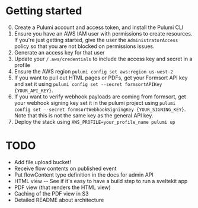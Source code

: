 # Getting started

0. Create a Pulumi account and access token, and install the Pulumi CLI
1. Ensure you have an AWS IAM user with permissions to create resources. If you're just getting started, give the user the `AdministratorAccess` policy so that you are not blocked on permissions issues.
2. Generate an access key for that user
3. Update your `/.aws/credentials` to include the access key and secret in a profile
4. Ensure the AWS region `pulumi config set aws:region us-west-2`
5. If you want to pull out HTML pages or PDFs, get your Formsort API key and set it using `pulumi config set --secret formsortAPIKey {YOUR_API_KEY}`.
6. If you want to verify webhook payloads are coming from formsort, get your webhook signing key set it in the pulumi project using `pulumi config set --secret formsortWebhookSigningKey {YOUR_SIGNING_KEY}`. Note that this is not the same key as the general API key.
7. Deploy the stack using `AWS_PROFILE=your_profile_name pulumi up`

# TODO

- Add file upload bucket!
- Receive flow contents on published event
- Put flowContent type definition in the docs for admin API
- HTML view
  -- See if it's easy to have a build step to run a sveltekit app
- PDF view (that renders the HTML view)
- Caching of the PDF view in S3
- Detailed README about architecture
